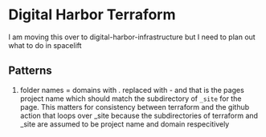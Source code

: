 # Digital Harbor Terraform

I am moving this over to digital-harbor-infrastructure but I need to plan out what to do in spacelift

## Patterns

1. folder names = domains with . replaced with - and that is the pages project name which should match the subdirectory of `_site` for the page. This matters for consistency between terraform and the github action that loops over _site because the subdirectories of terraform and _site are assumed to be project name and domain respecitively
